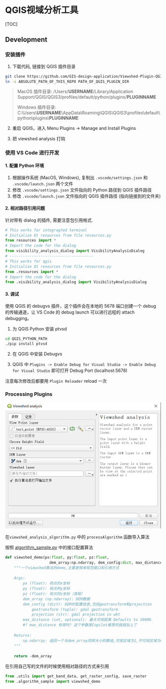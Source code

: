 # QGIS视域分析工具

[TOC]

## Development

### 安装插件

1. 下载代码, 链接到 QGIS 插件目录

```bash
git clone https://github.com/GIS-design-application/Viewshed-Plugin-QGIS.git
ln -s ABSOLUTE_PATH_OF_THIS_REPO PATH_OF_QGIS_PLUGIN_DIR
```

> MacOS 插件目录: /Users/**USERNAME**/Library/Application Support/QGIS/QGIS3/profiles/default/python/plugins/**PLUGINNAME**
> 
> Windows 插件目录: C:\\Users\\**USERNAME**\\AppData\\Roaming\\QGIS\\QGIS3\\profiles\\default\\python\\plugins\\**PLUGINNAME**

2. 重启 QGIS，进入 Menu Plugins -> Manage and Install Plugins 

3. 把 viewshed analysis 打钩

### 使用 VS Code 进行开发

#### 1. 配置 Python 环境

1. 根据操作系统 (MacOS, Windows), 复制出 `.vscode/settings.json` 和 `.vscode/launch.json` 两个文件
2. 修改 `.vscode/settings.json` 文件指向的 Python 路径到 QGIS 插件路径
3. 修改 `.vscode/launch.json` 文件指向的 QGIS 插件路径 (指向链接到的文件夹)

#### 2. 相对路径引用问题

针对带有 dialog 的插件, 需要注意包引用格式.

```python
# This works for integragted terminal
# Initialize Qt resources from file resources.py
from resources import *
# Import the code for the dialog
from visibility_analysis_dialog import VisibilityAnalysisDialog
# --------------------------------------
# This works for qgis 
# Initialize Qt resources from file resources.py
from .resources import *
# Import the code for the dialog
from .visibility_analysis_dialog import VisibilityAnalysisDialog
```

#### 3. 调试

使用 QGIS 的 debugvs 插件，这个插件会在本地的 5678 端口创建一个 debug 的传输通道，让 VS Code 的 debug launch 可以进行远程的 attach debugging。

1. 为 QGIS Python 安装 ptvsd

```bash
cd QGIS_PYTHON_PATH
./pip install ptvsd
```

2. 在 QGIS 中安装 Debugvs

3. QGIS 中 `Plugins -> Enable Debug for Visual Studio -> Enable Debug for Visual Studio` 即可打开 Debug Port (localhost:5678)

注意每次修改后都要用 `Plugin Reloader` reload 一次

### Processing Plugins

![interface](./assets/interface.png)

在`viewshed_analysis_algorithm.py` 中的 `processAlgorithm` 函数导入算法

按照 [algorithm_sample.py](./algorithm_sample.py) 中的接口配置算法

```python
def viewshed_demo(px:float, py:float, pz:float,
					dem_array:np.ndarray, dem_config:dict, max_distance=10000):
	"""一个viewshed算法的demo,主要是用来规范接口和引用方式

	Args:
		px (float): 视点的x坐标
		py (float): 视点的y坐标
		pz (float): 视点的z坐标（高程）
		dem_array (np.ndarray): DEM数据
		dem_config (dict): DEM的配置信息,包括geotransform和projection
			geotransform (tuple): gdal geotransform
			projection (str): gdal projection in wkt
		max_distance (int, optional): 最大可视距离 Defaults to 10000. 
		#? max_distance 有用吗? 这个参数是Copilot推荐的我就加上了

	Returns:
		np.ndarray: 返回一个与dem_array同样大小的数组,可视区域为1,不可视区域为0
	"""

	return -dem_array
```

在引用自己写的文件的时候使用相对路径的方式来引用

```python
from .utils import get_band_data, get_raster_config, save_raster
from .algorithm_sample import viewshed_demo
```

